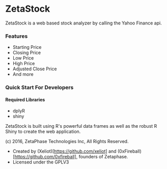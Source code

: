 # ZetaStock

ZetaStock is a web based stock analyzer by calling the Yahoo Finance api.

### Features
- Starting Price
- Closing Price
- Low Price
- High Price
- Adjusted Close Price
- And more

### Quick Start For Developers

#### Required Libraries
- dplyR
- shiny

ZetaStock is built using R's powerful data frames as well as the robust R Shiny to create the web application.

(c) 2016, ZetaPhase Technologies Inc, All Rights Reserved.
- Created by (Xeliot)[https://github.com/xeliot] and (0xFireball)[https://github.com/0xfireball], founders of Zetaphase.
- Licensed under the GPLV3

